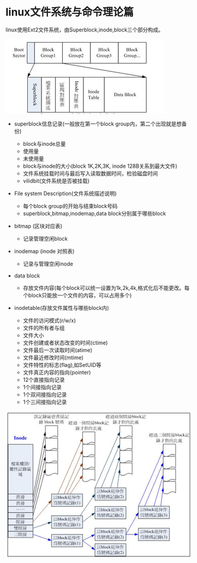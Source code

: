 # linux文件系统与命令理论篇
<p>
linux使用Ext2文件系统，由Superblock,inode,block三个部分构成。
</p>

![](./ext2_filesystem.png) 

- superblock信息记录(一般放在第一个block group内，第二个出现就是想备份)
	- block与inode总量
	- 使用量
	- 未使用量
	- block与inode的大小(block 1K,2K,3K, inode 128B关系到最大文件)
	- 文件系统挂载时间与最后写入读取数据时间，检验磁盘时间
	- vilidbit(文件系统是否被挂载)

- File system Description(文件系统描述说明)
	- 每个block group的开始与结束block号码
	- superblock,bitmap,inodemap,data block分别属于哪些block

- bitmap (区块对应表)
	- 记录管理空闲block

- inodemap (inode 对照表)
	- 记录与管理空闲inode

- data block
	- 存放文件内容(每个block可以统一设置为1k,2k,4k,格式化后不能更改。每个block只能放一个文件的内容，可以占用多个)
	
- inodetable(存放文件属性与哪些block内)
	- 文件的访问模式(r/w/x)
	- 文件的所有者与组
	- 文件大小
	- 文件创建或者状态改变的时间(ctime)
	- 文件最后一次读取时间(atime)
	- 文件最近修改时间(mtime)
	- 文件特性的标志(flag),如SetUID等
	- 文件真正内容的指向(pointer)
	- 12个直接指向记录
	- 1个间接指向记录
	- 1个双间接指向记录
	- 1个三间接指向记录
	
![](./inode_attr.png) 